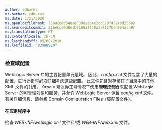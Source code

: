 ```yaml
---
author: edburns
ms.author: edburns
ms.date: 1/21/2020
ms.openlocfilehash: 750a8cdd34ead8390a0c4c2cb028f4624bd256a9
ms.sourcegitcommit: 226ebca0d0e3b918928f58a3a7127be49e4aca87
ms.translationtype: HT
ms.contentlocale: zh-CN
ms.lasthandoff: 05/08/2020
ms.locfileid: "82988920"
---
```

### <a name="inspect-your-domain-configuration"></a>检查域配置

WebLogic Server 中的主要配置单元是域。 因此，*config.xml* 文件包含了大量的配置，进行迁移时必须仔细考虑这些配置。 此文件包含对存储在子目录中的其他 XML 文件的引用。 Oracle 建议你正常情况下使用**管理控制台**来配置 WebLogic Server 的可管理对象和服务，并允许 WebLogic Server 保留 *config.xml* 文件。 有关详细信息，请参阅 [Domain Configuration Files](https://docs.oracle.com/en/middleware/fusion-middleware/weblogic-server/12.2.1.4/domcf/config_files.html)（域配置文件）。

#### <a name="inside-your-application"></a>在应用程序中

检查 *WEB-INF/weblogic.xml* 文件和/或 *WEB-INF/web.xml* 文件。
